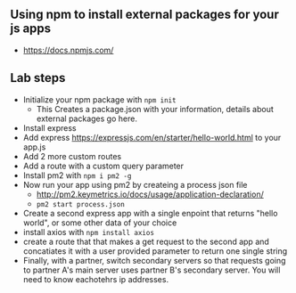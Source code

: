
## Using npm to install external packages for your js apps
- https://docs.npmjs.com/ 

## Lab steps
- Initialize your npm package with `npm init`
    - This Creates a package.json with your information, details about external packages go here.
- Install express 
- Add express https://expressjs.com/en/starter/hello-world.html to your app.js
- Add 2 more custom routes
- Add a route with a custom query parameter
- Install pm2 with `npm i pm2 -g`
- Now run your app using pm2 by createing a process json file
    - http://pm2.keymetrics.io/docs/usage/application-declaration/
    - `pm2 start process.json`
- Create a second express app with a single enpoint that returns "hello world", or some other data of your choice
- install axios with `npm install axios`
- create a route that that makes a get request to the second app and concatiates it with a user provided parameter to return one single string
- Finally, with a partner, switch secondary servers so that requests going to partner A's main server uses partner B's secondary server. You will need to know eachotehrs ip addresses.